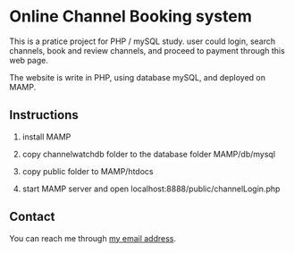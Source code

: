 # Online Channel Booking system 
This is a pratice project for PHP / mySQL study.
user could login, search channels, book and review channels, and proceed to payment through this web page. 

The website is write in PHP, using database mySQL, and deployed on MAMP. 

## Instructions


1. install MAMP

2. copy channelwatchdb folder to the database folder MAMP/db/mysql

3. copy public folder to MAMP/htdocs

4. start MAMP server and open localhost:8888/public/channelLogin.php


## Contact
You can reach me through [my email address](mailto:brightnk@outlook.com). 
